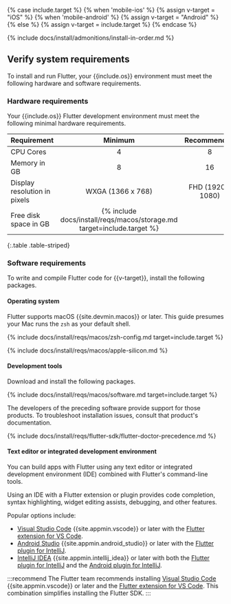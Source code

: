 {% case include.target %}
{% when 'mobile-ios' %}
{% assign v-target = "iOS" %}
{% when 'mobile-android' %}
{% assign v-target = "Android" %}
{% else %}
{% assign v-target = include.target %}
{% endcase %}

{% include docs/install/admonitions/install-in-order.md %}

## Verify system requirements

To install and run Flutter,
your {{include.os}} environment must meet the following hardware
and software requirements.

### Hardware requirements

Your {{include.os}} Flutter development environment must meet the following
minimal hardware requirements.

<div class="table-wrapper">

|     Requirement              |                                    Minimum                               |    Recommended      |
|:-----------------------------|:------------------------------------------------------------------------:|:-------------------:|
| CPU Cores                    | 4                                                                        | 8                   |
| Memory in GB                 | 8                                                                        | 16                  |
| Display resolution in pixels | WXGA (1366 x 768)                                                        | FHD (1920 x 1080)   |
| Free disk space in GB        | {% include docs/install/reqs/macos/storage.md target=include.target %}

{:.table .table-striped}

</div>

### Software requirements

To write and compile Flutter code for {{v-target}},
install the following packages.

#### Operating system

Flutter supports macOS {{site.devmin.macos}} or later.
This guide presumes your Mac runs the `zsh` as your default shell.

{% include docs/install/reqs/macos/zsh-config.md target=include.target %}

{% include docs/install/reqs/macos/apple-silicon.md %}

#### Development tools

Download and install the following packages.

{% include docs/install/reqs/macos/software.md target=include.target %}

The developers of the preceding software provide support for those products.
To troubleshoot installation issues, consult that product's documentation.

{% include docs/install/reqs/flutter-sdk/flutter-doctor-precedence.md %}

#### Text editor or integrated development environment

You can build apps with Flutter using any text editor or
integrated development environment (IDE) combined with
Flutter's command-line tools.

Using an IDE with a Flutter extension or plugin provides code completion,
syntax highlighting, widget editing assists, debugging, and other features.

Popular options include:

* [Visual Studio Code][] {{site.appmin.vscode}} or later
  with the [Flutter extension for VS Code][].
* [Android Studio][] {{site.appmin.android_studio}} or later
  with the [Flutter plugin for IntelliJ][].
* [IntelliJ IDEA][] {{site.appmin.intellij_idea}} or later
  with both the [Flutter plugin for IntelliJ][] and
  the [Android plugin for IntelliJ][].

:::recommend
The Flutter team recommends installing
[Visual Studio Code][] {{site.appmin.vscode}} or later and the
[Flutter extension for VS Code][].
This combination simplifies installing the Flutter SDK.
:::

[Android Studio]: https://developer.android.com/studio/install
[IntelliJ IDEA]: https://www.jetbrains.com/help/idea/installation-guide.html
[Visual Studio Code]: https://code.visualstudio.com/docs/setup/mac
[Flutter extension for VS Code]: https://marketplace.visualstudio.com/items?itemName=Dart-Code.flutter
[Flutter plugin for IntelliJ]: https://plugins.jetbrains.com/plugin/9212-flutter
[Android plugin for IntelliJ]: https://plugins.jetbrains.com/plugin/22989-android
